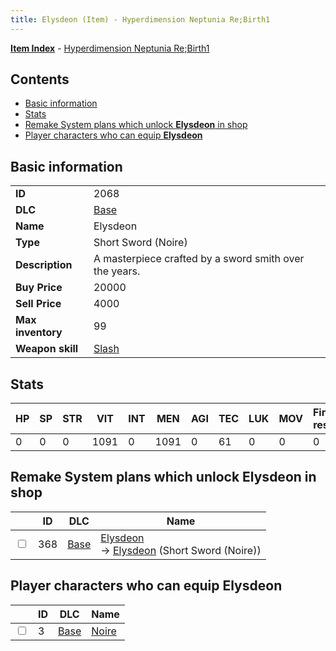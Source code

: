 ```yaml
---
title: Elysdeon (Item) - Hyperdimension Neptunia Re;Birth1
---
```


[**Item Index**](/neptunia/rb1/item/index.html) - [Hyperdimension Neptunia Re;Birth1](/neptunia/rb1)

## Contents

- [Basic information](#basic-information)
- [Stats](#stats)
- [Remake System plans which unlock **Elysdeon** in shop](#remake-system-plans-which-unlock-elysdeon-in-shop)
- [Player characters who can equip **Elysdeon**](#player-characters-who-can-equip-elysdeon)
## Basic information

|   |   |
| -- | -- |
| **ID** | 2068 |
| **DLC** | [Base](/neptunia/rb1/dlc/1-base.html) |
| **Name** | Elysdeon |
| **Type** | Short Sword (Noire) |
| **Description** | A masterpiece crafted by a sword smith over the years. |
| **Buy Price** | 20000 |
| **Sell Price** | 4000 |
| **Max inventory** | 99 |
| **Weapon skill** | [Slash](/neptunia/rb1/skill/1-402-slash.html) |


## Stats

| HP | SP | STR | VIT | INT | MEN | AGI | TEC | LUK | MOV | Fire res. | Ice res. | Wind res. | Lightning res. |
| -- | -- | --- | --- | --- | --- | --- | --- | --- | --- | --------- | -------- | --------- | -------------- |
| 0 | 0 | 0 | 1091 | 0 | 1091 | 0 | 61 | 0 | 0 | 0 | 0 | 0 | 0 |


## Remake System plans which unlock **Elysdeon** in shop

|    | ID | DLC | Name |
| -- | -- | --- | ---- |
| <input type="checkbox" id="rb1-remake-1-368" class="trackbox" /> | 368 | [Base](/neptunia/rb1/dlc/1-base.html) | [Elysdeon](/neptunia/rb1/remake/1-368-elysdeon.html)<br /> → [Elysdeon](/neptunia/rb1/item/1-2068-elysdeon.html) (Short Sword (Noire)) |


## Player characters who can equip **Elysdeon**

|    | ID | DLC | Name |
| -- | -- | --- | ---- |
| <input type="checkbox" id="rb1-player-1-3" class="trackbox" /> | 3 | [Base](/neptunia/rb1/dlc/1-base.html) | [Noire](/neptunia/rb1/player/1-3-noire.html) |
